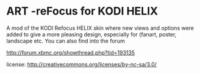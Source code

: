 ART -reFocus for KODI HELIX
============

A mod of the KODI Refocus HELIX skin where new views and options were added to give a more pleasing design, especially for (fanart, poster, landscape etc.  You can also find into the forum

http://forum.xbmc.org/showthread.php?tid=193135

license: http://creativecommons.org/licenses/by-nc-sa/3.0/
